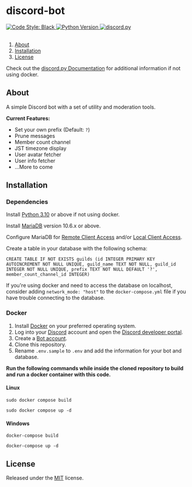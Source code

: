 # discord-bot

<a href="https://github.com/psf/black">
    <img src="https://img.shields.io/badge/code%20style-black-000000.svg" alt="Code Style: Black">
</a>
<a href="https://www.python.org/downloads/">
    <img alt="Python Version" src="https://img.shields.io/badge/python-3.10%2B-blue">
</a>
<a href="https://github.com/Rapptz/discord.py/">
    <img src="https://img.shields.io/badge/discord-py-blue.svg" alt="discord.py">
</a>
<br></br>

1. [About](#about)
1. [Installation](#installation)
1. [License](#license)

Check out the [discord.py Documentation](https://discordpy.readthedocs.io/en/latest/intro.html) for additional information if not using docker.

## About
A simple Discord bot with a set of utility and moderation tools.

**Current Features:**
- Set your own prefix (Default: `?`)
- Prune messages
- Member count channel
- JST timezone display
- User avatar fetcher
- User info fetcher
- ...More to come
## Installation
### Dependencies
Install [Python 3.10](https://www.python.org/downloads/) or above if not using docker.

Install [MariaDB](https://mariadb.org/download/) version 10.6.x or above.

Configure MariaDB for [Remote Client Access](https://mariadb.com/kb/en/configuring-mariadb-for-remote-client-access/) and/or [Local Client Access](https://www.digitalocean.com/community/tutorials/how-to-install-mariadb-on-ubuntu-18-04).

Create a table in your database with the following schema:
```
CREATE TABLE IF NOT EXISTS guilds (id INTEGER PRIMARY KEY AUTOINCREMENT NOT NULL UNIQUE, guild_name TEXT NOT NULL, guild_id INTEGER NOT NULL UNIQUE, prefix TEXT NOT NULL DEFAULT '?', member_count_channel_id INTEGER)
```

If you're using docker and need to access the database on localhost, consider adding `network_mode: "host"` to the `docker-compose.yml` file if you have trouble connecting to the database.
### Docker
1. Install [Docker](https://docs.docker.com/engine/install/) on your preferred operating system.
1. Log into your [Discord](https://discord.com/) account and open the [Discord developer portal](https://discord.com/developers/docs/getting-started#configuring-a-bot).
1. Create a [Bot account](https://discordpy.readthedocs.io/en/stable/discord.html).
1. Clone this repository.
1. Rename `.env.sample` to `.env` and add the information for your bot and database.

**Run the following commands while inside the cloned repository to build and run a docker container with this code.**
#### Linux
```
sudo docker compose build
```
```
sudo docker compose up -d
```
#### Windows
```
docker-compose build
```
```
docker-compose up -d
```
## License
Released under the [MIT](https://spdx.org/licenses/MIT.html) license.

